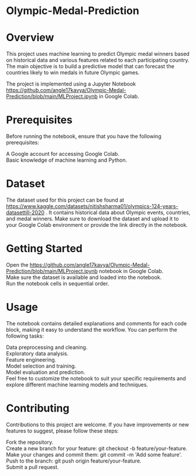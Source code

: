 # Olympic-Medal-Prediction

# Overview
This project uses machine learning to predict Olympic medal winners based on historical data and various features related to each participating country. The main objective is to build a predictive model that can forecast the countries likely to win medals in future Olympic games.

The project is implemented using a Jupyter Notebook https://github.com/angle17kavya/Olympic-Medal-Prediction/blob/main/MLProject.ipynb in Google Colab.

# Prerequisites
Before running the notebook, ensure that you have the following prerequisites:

A Google account for accessing Google Colab.<br/>
Basic knowledge of machine learning and Python.<br/>
# Dataset
The dataset used for this project can be found at https://www.kaggle.com/datasets/nitishsharma01/olympics-124-years-datasettill-2020 . It contains historical data about Olympic events, countries, and medal winners. Make sure to download the dataset and upload it to your Google Colab environment or provide the link directly in the notebook.

# Getting Started
Open the https://github.com/angle17kavya/Olympic-Medal-Prediction/blob/main/MLProject.ipynb notebook in Google Colab.<br/>
Make sure the dataset is available and loaded into the notebook.<br/>
Run the notebook cells in sequential order.<br/>
# Usage
The notebook contains detailed explanations and comments for each code block, making it easy to understand the workflow. You can perform the following tasks:

Data preprocessing and cleaning.<br/>
Exploratory data analysis.<br/>
Feature engineering.<br/>
Model selection and training.<br/>
Model evaluation and prediction.<br/>
Feel free to customize the notebook to suit your specific requirements and explore different machine learning models and techniques.<br/>

# Contributing
Contributions to this project are welcome. If you have improvements or new features to suggest, please follow these steps:

Fork the repository.<br/>
Create a new branch for your feature: git checkout -b feature/your-feature.<br/>
Make your changes and commit them: git commit -m 'Add some feature'.<br/>
Push to the branch: git push origin feature/your-feature.<br/>
Submit a pull request.



